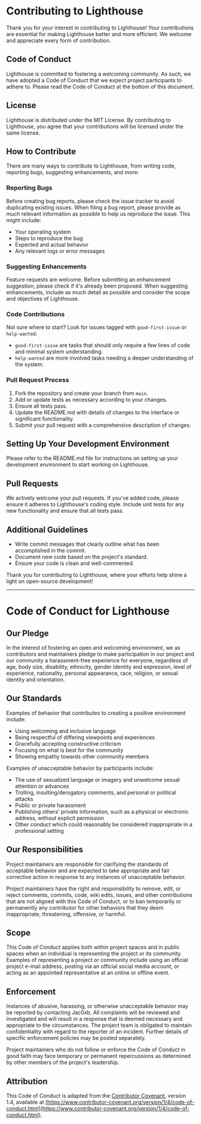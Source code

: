 # Contributing to Lighthouse

Thank you for your interest in contributing to Lighthouse! Your contributions are essential for making Lighthouse better and more efficient. We welcome and appreciate every form of contribution.

## Code of Conduct

Lighthouse is committed to fostering a welcoming community. As such, we have adopted a Code of Conduct that we expect project participants to adhere to. Please read the Code of Conduct at the bottom of this document.

## License

Lighthouse is distributed under the MIT License. By contributing to Lighthouse, you agree that your contributions will be licensed under the same license.

## How to Contribute

There are many ways to contribute to Lighthouse, from writing code, reporting bugs, suggesting enhancements, and more:

### Reporting Bugs

Before creating bug reports, please check the issue tracker to avoid duplicating existing issues. When filing a bug report, please provide as much relevant information as possible to help us reproduce the issue. This might include:

- Your operating system
- Steps to reproduce the bug
- Expected and actual behavior
- Any relevant logs or error messages

### Suggesting Enhancements

Feature requests are welcome. Before submitting an enhancement suggestion, please check if it's already been proposed. When suggesting enhancements, include as much detail as possible and consider the scope and objectives of Lighthouse.

### Code Contributions

Not sure where to start? Look for issues tagged with `good-first-issue` or `help-wanted`:

- `good-first-issue` are tasks that should only require a few lines of code and minimal system understanding.
- `help-wanted` are more involved tasks needing a deeper understanding of the system.

### Pull Request Process

1. Fork the repository and create your branch from `main`.
2. Add or update tests as necessary according to your changes.
3. Ensure all tests pass.
4. Update the README.md with details of changes to the interface or significant functionality.
5. Submit your pull request with a comprehensive description of changes.

## Setting Up Your Development Environment

Please refer to the README.md file for instructions on setting up your development environment to start working on Lighthouse.

## Pull Requests

We actively welcome your pull requests. If you've added code, please ensure it adheres to Lighthouse's coding style. Include unit tests for any new functionality and ensure that all tests pass.

## Additional Guidelines

- Write commit messages that clearly outline what has been accomplished in the commit.
- Document new code based on the project's standard.
- Ensure your code is clean and well-commented.

Thank you for contributing to Lighthouse, where your efforts help shine a light on open-source development!

---

# Code of Conduct for Lighthouse

## Our Pledge

In the interest of fostering an open and welcoming environment, we as contributors and maintainers pledge to make participation in our project and our community a harassment-free experience for everyone, regardless of age, body size, disability, ethnicity, gender identity and expression, level of experience, nationality, personal appearance, race, religion, or sexual identity and orientation.

## Our Standards

Examples of behavior that contributes to creating a positive environment include:

- Using welcoming and inclusive language
- Being respectful of differing viewpoints and experiences
- Gracefully accepting constructive criticism
- Focusing on what is best for the community
- Showing empathy towards other community members

Examples of unacceptable behavior by participants include:

- The use of sexualized language or imagery and unwelcome sexual attention or advances
- Trolling, insulting/derogatory comments, and personal or political attacks
- Public or private harassment
- Publishing others' private information, such as a physical or electronic address, without explicit permission
- Other conduct which could reasonably be considered inappropriate in a professional setting

## Our Responsibilities

Project maintainers are responsible for clarifying the standards of acceptable behavior and are expected to take appropriate and fair corrective action in response to any instances of unacceptable behavior.

Project maintainers have the right and responsibility to remove, edit, or reject comments, commits, code, wiki edits, issues, and other contributions that are not aligned with this Code of Conduct, or to ban temporarily or permanently any contributor for other behaviors that they deem inappropriate, threatening, offensive, or harmful.

## Scope

This Code of Conduct applies both within project spaces and in public spaces when an individual is representing the project or its community. Examples of representing a project or community include using an official project e-mail address, posting via an official social media account, or acting as an appointed representative at an online or offline event.

## Enforcement

Instances of abusive, harassing, or otherwise unacceptable behavior may be reported by contacting Jac0xb. All complaints will be reviewed and investigated and will result in a response that is deemed necessary and appropriate to the circumstances. The project team is obligated to maintain confidentiality with regard to the reporter of an incident. Further details of specific enforcement policies may be posted separately.

Project maintainers who do not follow or enforce the Code of Conduct in good faith may face temporary or permanent repercussions as determined by other members of the project's leadership.

## Attribution

This Code of Conduct is adapted from the [Contributor Covenant](https://www.contributor-covenant.org/), version 1.4, available at [https://www.contributor-covenant.org/version/1/4/code-of-conduct.html](https://www.contributor-covenant.org/version/1/4/code-of-conduct.html).
